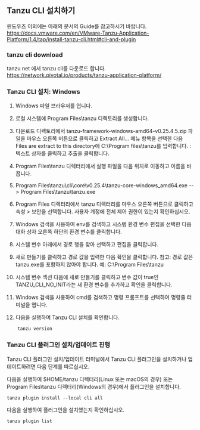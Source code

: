 ## Tanzu CLI 설치하기
윈도우즈 이외에는 아래의 문서의 Guide를 참고하시기 바랍니다.<br>
https://docs.vmware.com/en/VMware-Tanzu-Application-Platform/1.4/tap/install-tanzu-cli.html#cli-and-plugin

### tanzu cli download 
tanzu net 에서 tanzu cli를 다운로드 합니다.
https://network.pivotal.io/products/tanzu-application-platform/

### Tanzu CLI 설치: Windows 
1. Windows 파일 브라우저를 엽니다.

2. 로컬 시스템에 Program Files\tanzu 디렉토리를 생성합니다.

3. 다운로드 디렉토리에서 tanzu-framework-windows-amd64-v0.25.4.5.zip 파일을 마우스 오른쪽 버튼으로 클릭하고 Extract All… 메뉴 항목을 선택한 다음 Files are extract to this directory에 C:\Program files\tanzu를 입력합니다. : 텍스트 상자를 클릭하고 추출을 클릭합니다.

4. Program Files\tanzu 디렉터리에서 실행 파일을 다음 위치로 이동하고 이름을 바꿉니다.

5. Program Files\tanzu\cli\core\v0.25.4\tanzu-core-windows_amd64.exe
  --> Program Files\tanzu\tanzu.exe
6. Program Files 디렉터리에서 tanzu 디렉터리를 마우스 오른쪽 버튼으로 클릭하고 속성 > 보안을 선택합니다.
  사용자 계정에 전체 제어 권한이 있는지 확인하십시오.
7. Windows 검색을 사용하여 env를 검색하고 시스템 환경 변수 편집을 선택한 다음 대화 상자 오른쪽 하단의 환경 변수를 클릭합니다.
8. 시스템 변수 아래에서 경로 행을 찾아 선택하고 편집을 클릭합니다.
9. 새로 만들기를 클릭하고 경로 값을 입력한 다음 확인을 클릭합니다.
    참고: 경로 값은 tanzu.exe를 포함하지 않아야 합니다. 예: C:\Program Files\tanzu

10. 시스템 변수 섹션 다음에 새로 만들기를 클릭하고 변수 값이 true인 TANZU_CLI_NO_INIT라는 새 환경 변수를 추가하고 확인을 클릭합니다.

11. Windows 검색을 사용하여 cmd를 검색하고 명령 프롬프트를 선택하여 명령줄 터미널을 엽니다.

12. 다음을 실행하여 Tanzu CLI 설치를 확인합니다.

```
    tanzu version
```

### Tanzu CLI 플러그인 설치/업데이트 진행

Tanzu CLI 플러그인 설치/업데이트
터미널에서 Tanzu CLI 플러그인을 설치하거나 업데이트하려면 다음 단계를 따르십시오.

다음을 실행하여 $HOME/tanzu 디렉터리(Linux 또는 macOS의 경우) 또는 Program Files\tanzu 디렉터리(Windows의 경우)에서 플러그인을 설치합니다.
```
tanzu plugin install --local cli all
```
다음을 실행하여 플러그인을 설치했는지 확인하십시오.
```
tanzu plugin list
```
